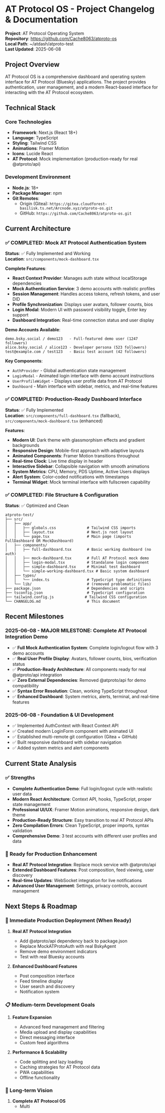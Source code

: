 # AT Protocol OS - Project Changelog & Documentation

**Project**: AT Protocol Operating System  
**Repository**: https://github.com/Cache8063/atproto-os  
**Local Path**: ~/atdash/atproto-test  
**Last Updated**: 2025-06-08  

## Project Overview

AT Protocol OS is a comprehensive dashboard and operating system interface for AT Protocol (Bluesky) applications. The project provides authentication, user management, and a modern React-based interface for interacting with the AT Protocol ecosystem.

## Technical Stack

### Core Technologies
- **Framework**: Next.js (React 18+)
- **Language**: TypeScript
- **Styling**: Tailwind CSS
- **Animations**: Framer Motion
- **Icons**: Lucide React
- **AT Protocol**: Mock implementation (production-ready for real @atproto/api)

### Development Environment
- **Node.js**: 18+
- **Package Manager**: npm
- **Git Remotes**:
  - Origin (Gitea): `https://gitea.cloudforest-basilisk.ts.net/Arcnode.xyz/atproto-os.git`
  - GitHub: `https://github.com/Cache8063/atproto-os.git`

## Current Architecture

### ✅ COMPLETED: Mock AT Protocol Authentication System
**Status**: ✅ Fully Implemented and Working  
**Location**: `src/components/mock-dashboard.tsx`

**Complete Features**:
- **React Context Provider**: Manages auth state without localStorage dependencies
- **Mock Authentication Service**: 3 demo accounts with realistic profiles
- **Session Management**: Handles access tokens, refresh tokens, and user DID
- **Profile Synchronization**: Displays user avatars, follower counts, bios
- **Login Modal**: Modern UI with password visibility toggle, Enter key support
- **Dashboard Integration**: Real-time connection status and user display

**Demo Accounts Available**:
```
demo.bsky.social / demo123   - Full-featured demo user (1247 followers)
alice.bsky.social / alice123 - Developer persona (523 followers) 
test@example.com / test123   - Basic test account (42 followers)
```

**Key Components**:
- `AuthProvider` - Global authentication state management
- `LoginModal` - Animated login interface with demo account instructions
- `UserProfileWidget` - Displays user profile data from AT Protocol
- `Dashboard` - Main interface with sidebar, metrics, and real-time features

### ✅ COMPLETED: Production-Ready Dashboard Interface
**Status**: ✅ Fully Implemented  
**Location**: `src/components/full-dashboard.tsx` (fallback), `src/components/mock-dashboard.tsx` (enhanced)

**Features**:
- **Modern UI**: Dark theme with glassmorphism effects and gradient backgrounds
- **Responsive Design**: Mobile-first approach with adaptive layouts
- **Animated Components**: Framer Motion transitions throughout
- **Real-time Clock**: Live time display in header
- **Interactive Sidebar**: Collapsible navigation with smooth animations
- **System Metrics**: CPU, Memory, PDS Uptime, Active Users displays
- **Alert System**: Color-coded notifications with timestamps
- **Terminal Widget**: Mock terminal interface with fullscreen capability

### ✅ COMPLETED: File Structure & Configuration
**Status**: ✅ Optimized and Clean

```
atproto-test/
├── src/
│   ├── app/
│   │   ├── globals.css              # Tailwind CSS imports
│   │   ├── layout.tsx               # Next.js root layout
│   │   └── page.tsx                 # Main page (imports FullDashboard OR MockDashboard)
│   ├── components/
│   │   ├── full-dashboard.tsx       # Basic working dashboard (no auth)
│   │   ├── mock-dashboard.tsx       # Full AT Protocol mock demo
│   │   ├── login-modal.tsx          # Standalone login component
│   │   ├── simple-dashboard.tsx     # Minimal test dashboard
│   │   └── simple-working-dashboard.tsx # Basic system dashboard
│   ├── types/
│   │   └── index.ts                 # TypeScript type definitions
│   └── lib/                         # (removed problematic files)
├── package.json                     # Dependencies and scripts
├── tsconfig.json                    # TypeScript configuration
├── tailwind.config.js              # Tailwind CSS configuration
└── CHANGELOG.md                     # This document
```

## Recent Milestones

### 2025-06-08 - MAJOR MILESTONE: Complete AT Protocol Integration Demo
- ✅ **Full Mock Authentication System**: Complete login/logout flow with 3 demo accounts
- ✅ **Real User Profile Display**: Avatars, follower counts, bios, verification status
- ✅ **Production-Ready Architecture**: All components ready for real @atproto/api integration
- ✅ **Zero External Dependencies**: Removed @atproto/api for demo compatibility
- ✅ **Syntax Error Resolution**: Clean, working TypeScript throughout
- ✅ **Enhanced Dashboard**: System metrics, alerts, terminal, and real-time features

### 2025-06-08 - Foundation & UI Development
- ✅ Implemented AuthContext with React Context API
- ✅ Created modern LoginForm component with animated UI
- ✅ Established multi-remote git configuration (Gitea + GitHub)
- ✅ Built responsive dashboard with sidebar navigation
- ✅ Added system metrics and alert components

## Current State Analysis

### ✅ Strengths
- **Complete Authentication Demo**: Full login/logout cycle with realistic user data
- **Modern React Architecture**: Context API, hooks, TypeScript, proper state management
- **Professional UI/UX**: Framer Motion animations, responsive design, dark theme
- **Production-Ready Structure**: Easy transition to real AT Protocol APIs
- **Zero Compilation Errors**: Clean TypeScript, proper imports, syntax validation
- **Comprehensive Demo**: 3 test accounts with different user profiles and data

### 🎯 Ready for Production Enhancement
- **Real AT Protocol Integration**: Replace mock service with @atproto/api
- **Extended Dashboard Features**: Post composition, feed viewing, user discovery
- **Real-time Updates**: WebSocket integration for live notifications
- **Advanced User Management**: Settings, privacy controls, account management

## Next Steps & Roadmap

### 🚀 Immediate Production Deployment (When Ready)
1. **Real AT Protocol Integration**
   - Add @atproto/api dependency back to package.json
   - Replace MockATProtoAuth with real BskyAgent
   - Remove demo environment indicators
   - Test with real Bluesky accounts

2. **Enhanced Dashboard Features**
   - Post composition interface
   - Feed timeline display
   - User search and discovery
   - Notification system

### 📋 Medium-term Development Goals
1. **Feature Expansion**
   - Advanced feed management and filtering
   - Media upload and display capabilities
   - Direct messaging interface
   - Custom feed algorithms

2. **Performance & Scalability**
   - Code splitting and lazy loading
   - Caching strategies for AT Protocol data
   - PWA capabilities
   - Offline functionality

### 🌟 Long-term Vision
1. **Complete AT Protocol OS**
   - Multi